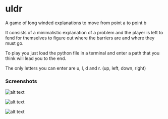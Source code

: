 # uldr
A game of long winded explanations to move from point a to point b

It consists of a minimalistic explanation of a problem and the player is left to fend for themselves to figure out where the barriers are and where they must go.

To play you just load the python file in a terminal and enter a path that you think will lead you to the end.

The only letters you can enter are u, l, d and r. (up, left, down, right)


### Screenshots

![alt text](https://github.com/Jeopardy/uldr/images/level_1.png "level 1")

![alt text](https://github.com/Jeopardy/uldr/images/level_2.png "level 2")

![alt text](https://github.com/Jeopardy/uldr/images/level_3.png "level32")